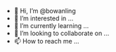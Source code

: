 - 👋 Hi, I’m @bowanling
- 👀 I’m interested in ...
- 🌱 I’m currently learning ...
- 💞️ I’m looking to collaborate on ...
- 📫 How to reach me ...

<!---
bowanling/bowanling is a ✨ special ✨ repository because its `README.md` (this file) appears on your GitHub profile.
You can click the Preview link to take a look at your changes.
--->
